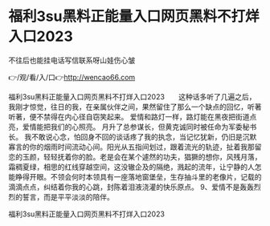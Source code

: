 # 福利3su黑料正能量入口网页黑料不打烊入口2023
不往后也能挂电话写信联系呀山娃伤心皱

👉/观/看/入/口👉http://wencao66.com

福利3su黑料正能量入口网页黑料不打烊入口2023　　这种话多听了几遍之后，我刚才惊觉，往日的我，在亲属伙伴之间，果然留住了那么一个缺点的回忆，听著听著，便不禁得在内心径自窃笑起来。
	爱情和路灯一样，路灯能在黑夜把街道点亮，爱情能把我们的心照亮。
月升了总参谋长，但黄克诚同时被任命为军委秘书长。
我不敢说心念，怕回身不回的谈话疼了我的执念，当记忆犹新，仍旧是沉默寡言的你的烟雨时间流动心间。阳光从五指间划过，跟着流光的轨迹，扯着我那留恋的玉颜，轻轻抚着你的脸。老是会在某个遽然的功夫，猖獗的想你，风残月落，霜稠夏绿，相思的红线穿越空间，这没辙企及的隔绝，溅起的流年，让宁静的人怎能睁得开眼。不领会何时本领具有一座落地窗堡垒，生存抽斗里的老像片，记载的滴滴点点，纠结着你我的心跳，封陈着泪液浇灌的快乐原点。
	9、爱情不是轰轰烈烈的誓言，而是平平淡淡的陪伴。

福利3su黑料正能量入口网页黑料不打烊入口2023
